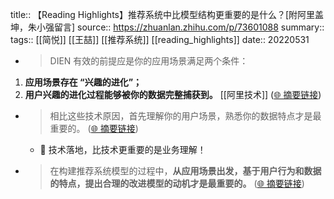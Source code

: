 title:: 【Reading Highlights】推荐系统中比模型结构更重要的是什么？[附阿里盖坤，朱小强留言]
source:: https://zhuanlan.zhihu.com/p/73601088
summary:: 
tags:: [[简悦]] [[王喆]]  [[推荐系统]]   [[reading_highlights]]
date:: 20220531  

- > DIEN 有效的前提应是你的应用场景满足两个条件：

1.  **应用场景存在 “兴趣的进化”；**
2.  **用户兴趣的进化过程能够被你的数据完整捕获到。** [[阿里技术]]   ([🌐 摘要链接](https://zhuanlan.zhihu.com/p/73601088#js_content:~:text=DIEN%20%E6%9C%89%E6%95%88%E7%9A%84%E5%89%8D%E6%8F%90%E5%BA%94%E6%98%AF%E4%BD%A0%E7%9A%84%E5%BA%94%E7%94%A8%E5%9C%BA%E6%99%AF%E6%BB%A1%E8%B6%B3%E4%B8%A4%E4%B8%AA%E6%9D%A1%E4%BB%B6%EF%BC%9A%E5%BA%94%E7%94%A8%E5%9C%BA%E6%99%AF%E5%AD%98%E5%9C%A8%20%E2%80%9C%E5%85%B4%E8%B6%A3%E7%9A%84%E8%BF%9B%E5%8C%96%E2%80%9D%EF%BC%9B%E7%94%A8%E6%88%B7%E5%85%B4%E8%B6%A3%E7%9A%84%E8%BF%9B%E5%8C%96%E8%BF%87%E7%A8%8B%E8%83%BD%E5%A4%9F%E8%A2%AB%E4%BD%A0%E7%9A%84%E6%95%B0%E6%8D%AE%E5%AE%8C%E6%95%B4%E6%8D%95%E8%8E%B7%E5%88%B0%E3%80%82))

- > 相比这些技术原因，首先理解你的用户场景，熟悉你的数据特点才是最重要的。  ([🌐 摘要链接](https://zhuanlan.zhihu.com/p/73601088#js_content:~:text=%E7%9B%B8%E6%AF%94%E8%BF%99%E4%BA%9B%E6%8A%80%E6%9C%AF%E5%8E%9F%E5%9B%A0%EF%BC%8C%E9%A6%96%E5%85%88%E7%90%86%E8%A7%A3%E4%BD%A0%E7%9A%84%E7%94%A8%E6%88%B7%E5%9C%BA%E6%99%AF%EF%BC%8C%E7%86%9F%E6%82%89%E4%BD%A0%E7%9A%84%E6%95%B0%E6%8D%AE%E7%89%B9%E7%82%B9%E6%89%8D%E6%98%AF%E6%9C%80%E9%87%8D%E8%A6%81%E7%9A%84%E3%80%82))
  - 📝 技术落地，比技术更重要的是业务理解！

- > 在构建推荐系统模型的过程中，**从应用场景出发，基于用户行为和数据的特点，提出合理的改进模型的动机才是最重要的。**  ([🌐 摘要链接](https://zhuanlan.zhihu.com/p/73601088#js_content:~:text=%E5%9C%A8%E6%9E%84%E5%BB%BA%E6%8E%A8%E8%8D%90%E7%B3%BB%E7%BB%9F%E6%A8%A1%E5%9E%8B%E7%9A%84%E8%BF%87%E7%A8%8B%E4%B8%AD%EF%BC%8C%E4%BB%8E%E5%BA%94%E7%94%A8%E5%9C%BA%E6%99%AF%E5%87%BA%E5%8F%91%EF%BC%8C%E5%9F%BA%E4%BA%8E%E7%94%A8%E6%88%B7%E8%A1%8C%E4%B8%BA%E5%92%8C%E6%95%B0%E6%8D%AE%E7%9A%84%E7%89%B9%E7%82%B9%EF%BC%8C%E6%8F%90%E5%87%BA%E5%90%88%E7%90%86%E7%9A%84%E6%94%B9%E8%BF%9B%E6%A8%A1%E5%9E%8B%E7%9A%84%E5%8A%A8%E6%9C%BA%E6%89%8D%E6%98%AF%E6%9C%80%E9%87%8D%E8%A6%81%E7%9A%84%E3%80%82))

